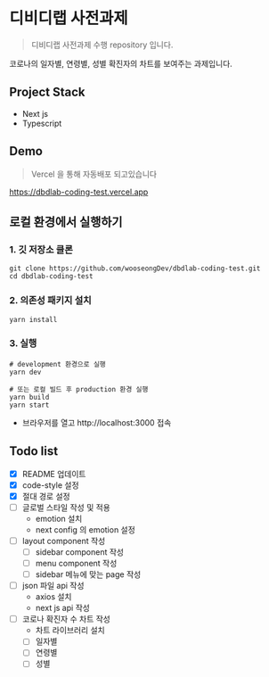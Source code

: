 # 디비디랩 사전과제

> 디비디랩 사전과제 수행 repository 입니다.

코로나의 일자별, 연령별, 성별 확진자의 차트를 보여주는 과제입니다.

## Project Stack

- Next js
- Typescript

## Demo

> Vercel 을 통해 자동배포 되고있습니다

https://dbdlab-coding-test.vercel.app

## 로컬 환경에서 실행하기

### 1. 깃 저장소 클론

```shell
git clone https://github.com/wooseongDev/dbdlab-coding-test.git
cd dbdlab-coding-test
```

### 2. 의존성 패키지 설치

```shell
yarn install
```

### 3. 실행

```shell
# development 환경으로 실행
yarn dev

# 또는 로컬 빌드 후 production 환경 실행
yarn build
yarn start
```

- 브라우저를 열고 http://localhost:3000 접속

## Todo list

- [x] README 업데이트
- [x] code-style 설정
- [x] 절대 경로 설정
- [ ] 글로벌 스타일 작성 및 적용
    - emotion 설치
    - next config 의 emotion 설정
- [ ] layout component 작성
    - [ ] sidebar component 작성
    - [ ] menu component 작성
    - [ ] sidebar 메뉴에 맞는 page 작성
- [ ] json 파일 api 작성
    - axios 설치
    - next js api 작성
- [ ] 코로나 확진자 수 차트 작성
    - 차트 라이브러리 설치
    - [ ] 일자별
    - [ ] 연령별
    - [ ] 성별
